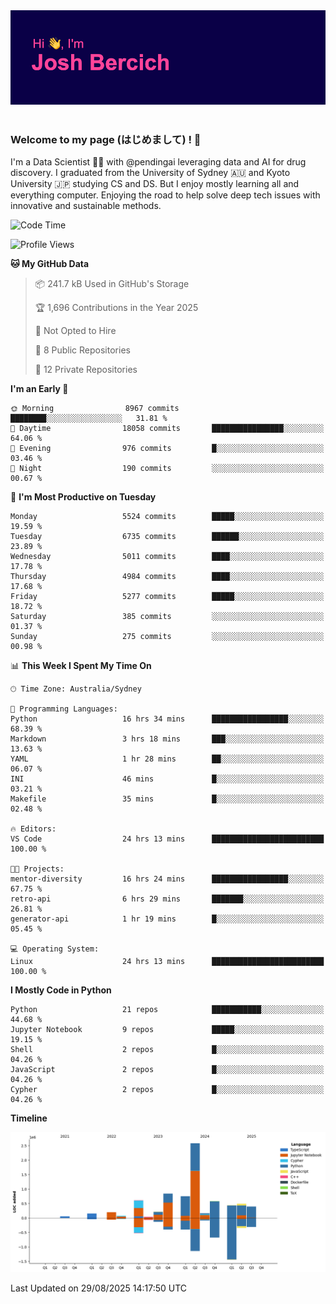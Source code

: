 
<div align="center">
<img src="profile-banner.png" />
</div>

</br>

### Welcome to my page (はじめまして) ! 🌸

I'm a Data Scientist 👨‍🔬 with @pendingai leveraging data and AI for drug discovery. I graduated from the University of Sydney 🇦🇺 and Kyoto University 🇯🇵 studying CS and DS. But I enjoy mostly learning all and everything computer. Enjoying the road to help solve deep tech issues with innovative and sustainable methods.

<!--START_SECTION:waka-->
![Code Time](http://img.shields.io/badge/Code%20Time-97%20hrs%2040%20mins-blue)

![Profile Views](http://img.shields.io/badge/Profile%20Views-3-blue)

**🐱 My GitHub Data** 

> 📦 241.7 kB Used in GitHub's Storage 
 > 
> 🏆 1,696 Contributions in the Year 2025
 > 
> 🚫 Not Opted to Hire
 > 
> 📜 8 Public Repositories 
 > 
> 🔑 12 Private Repositories 
 > 
**I'm an Early 🐤** 

```text
🌞 Morning                8967 commits        ████████░░░░░░░░░░░░░░░░░   31.81 % 
🌆 Daytime                18058 commits       ████████████████░░░░░░░░░   64.06 % 
🌃 Evening                976 commits         █░░░░░░░░░░░░░░░░░░░░░░░░   03.46 % 
🌙 Night                  190 commits         ░░░░░░░░░░░░░░░░░░░░░░░░░   00.67 % 
```
📅 **I'm Most Productive on Tuesday** 

```text
Monday                   5524 commits        █████░░░░░░░░░░░░░░░░░░░░   19.59 % 
Tuesday                  6735 commits        ██████░░░░░░░░░░░░░░░░░░░   23.89 % 
Wednesday                5011 commits        ████░░░░░░░░░░░░░░░░░░░░░   17.78 % 
Thursday                 4984 commits        ████░░░░░░░░░░░░░░░░░░░░░   17.68 % 
Friday                   5277 commits        █████░░░░░░░░░░░░░░░░░░░░   18.72 % 
Saturday                 385 commits         ░░░░░░░░░░░░░░░░░░░░░░░░░   01.37 % 
Sunday                   275 commits         ░░░░░░░░░░░░░░░░░░░░░░░░░   00.98 % 
```


📊 **This Week I Spent My Time On** 

```text
🕑︎ Time Zone: Australia/Sydney

💬 Programming Languages: 
Python                   16 hrs 34 mins      █████████████████░░░░░░░░   68.39 % 
Markdown                 3 hrs 18 mins       ███░░░░░░░░░░░░░░░░░░░░░░   13.63 % 
YAML                     1 hr 28 mins        ██░░░░░░░░░░░░░░░░░░░░░░░   06.07 % 
INI                      46 mins             █░░░░░░░░░░░░░░░░░░░░░░░░   03.21 % 
Makefile                 35 mins             █░░░░░░░░░░░░░░░░░░░░░░░░   02.48 % 

🔥 Editors: 
VS Code                  24 hrs 13 mins      █████████████████████████   100.00 % 

🐱‍💻 Projects: 
mentor-diversity         16 hrs 24 mins      █████████████████░░░░░░░░   67.75 % 
retro-api                6 hrs 29 mins       ███████░░░░░░░░░░░░░░░░░░   26.81 % 
generator-api            1 hr 19 mins        █░░░░░░░░░░░░░░░░░░░░░░░░   05.45 % 

💻 Operating System: 
Linux                    24 hrs 13 mins      █████████████████████████   100.00 % 
```

**I Mostly Code in Python** 

```text
Python                   21 repos            ███████████░░░░░░░░░░░░░░   44.68 % 
Jupyter Notebook         9 repos             █████░░░░░░░░░░░░░░░░░░░░   19.15 % 
Shell                    2 repos             █░░░░░░░░░░░░░░░░░░░░░░░░   04.26 % 
JavaScript               2 repos             █░░░░░░░░░░░░░░░░░░░░░░░░   04.26 % 
Cypher                   2 repos             █░░░░░░░░░░░░░░░░░░░░░░░░   04.26 % 
```



**Timeline**

![Lines of Code chart](https://raw.githubusercontent.com/JBercich/JBercich/main/assets/bar_graph.png)


 Last Updated on 29/08/2025 14:17:50 UTC
<!--END_SECTION:waka-->
